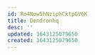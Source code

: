 ```yaml
---
id: Ro4Now5hNziphCktpGV6K
title: Dendronhq
desc: ''
updated: 1643125079650
created: 1643125079650
---
```


